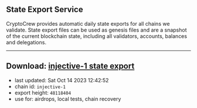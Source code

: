 ## State Export Service
CryptoCrew provides automatic daily state exports for all chains we validate. State export files can be used as genesis files and are a snapshot of the current blockchain state, including all validators, accounts, balances and delegations.

---
**Download: [injective-1 state export](https://dl.ccvalidators.com/SERVICE/injective/injective-1_export_48118404.json)**
---

- last updated: Sat Oct 14 2023 12:42:52
- chain id: `injective-1`
- export height: `48118404`
- use for: airdrops, local tests, chain recovery
